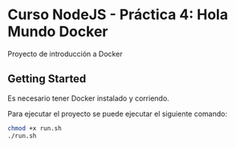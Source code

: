 # Curso NodeJS - Práctica 4: Hola Mundo Docker

Proyecto de introducción a Docker

## Getting Started

Es necesario tener Docker instalado y corriendo.

Para ejecutar el proyecto se puede ejecutar el siguiente comando:

```bash
chmod +x run.sh
./run.sh
```
